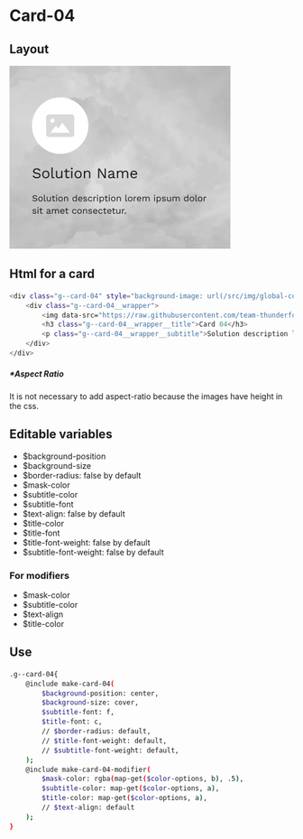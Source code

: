 # Card-04

## Layout

![alt text][card-04]

[card-04]: /src/img/global-components/card/card-04.png

## Html for a card

```sh
<div class="g--card-04" style="background-image: url(/src/img/global-components/card/card-bg-placeholder.jpg);">
    <div class="g--card-04__wrapper">
        <img data-src="https://raw.githubusercontent.com/team-thunderfoot/ui/main/src/img/global-components/card/card-img-placeholder.png" src="/src/img/global-components/placeholder.jpg" alt="alt text" class="g--card-04__wrapper__media g--lazy-01">
        <h3 class="g--card-04__wrapper__title">Card 04</h3>
        <p class="g--card-04__wrapper__subtitle">Solution description lorem ipsum dolor sit amet consectetur.</p>
    </div>
</div>
```

##### \*Aspect Ratio

It is not necessary to add aspect-ratio because the images have height in the css.

## Editable variables

- $background-position
- $background-size
- $border-radius: false by default
- $mask-color
- $subtitle-color
- $subtitle-font
- $text-align: false by default
- $title-color
- $title-font
- $title-font-weight: false by default
- $subtitle-font-weight: false by default

### For modifiers

- $mask-color
- $subtitle-color
- $text-align
- $title-color

## Use

```sh
.g--card-04{
    @include make-card-04(
        $background-position: center,
        $background-size: cover,
        $subtitle-font: f,
        $title-font: c,
        // $border-radius: default,
        // $title-font-weight: default,
        // $subtitle-font-weight: default,
    );
    @include make-card-04-modifier(
        $mask-color: rgba(map-get($color-options, b), .5),
        $subtitle-color: map-get($color-options, a),
        $title-color: map-get($color-options, a),
        // $text-align: default
    );
}
```
